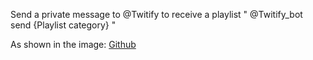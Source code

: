 Send a private message to @Twitify to receive a playlist
" @Twitify_bot send {Playlist category} "

As shown in the image:
[Github](https://imgur.com/1v2I2Of)